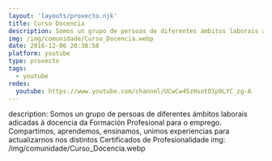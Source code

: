 ```yaml
---
layout: 'layouts/proxecto.njk'
title: Curso Docencia
description: Somos un grupo de persoas de diferentes ámbitos laborais adicadas á docencia da Formación Profesional para o emprego. Compartimos, aprendemos, ensinamos, unimos experiencias para actualizarnos nos distintos Certificados de Profesionalidade
img: /img/comunidade/Curso_Docencia.webp
date: 2016-12-06 20:38:58
platform: youtube
type: proxecto
tags:
  - youtube
redes:
  youtube: https://www.youtube.com/channel/UCwCw45zHsotO1p0LYC_zg-A
---
```

description: Somos un grupo de persoas de diferentes ámbitos laborais adicadas á docencia da Formación Profesional para o emprego. Compartimos, aprendemos, ensinamos, unimos experiencias para actualizarnos nos distintos Certificados de Profesionalidade
img: /img/comunidade/Curso_Docencia.webp
